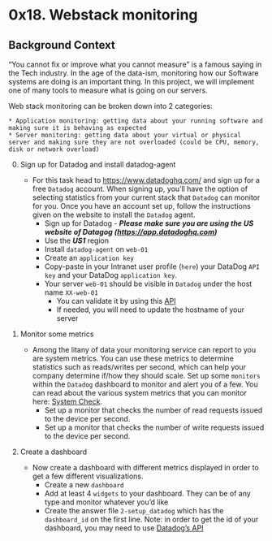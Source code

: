 # 0x18. Webstack monitoring

## Background Context
<p>
“You cannot fix or improve what you cannot measure” is a famous saying in the Tech industry. In the age of the data-ism, monitoring how our Software systems are doing is an important thing. In this project, we will implement one of many tools to measure what is going on our servers.

Web stack monitoring can be broken down into 2 categories:

    * Application monitoring: getting data about your running software and making sure it is behaving as expected
    * Server monitoring: getting data about your virtual or physical server and making sure they are not overloaded (could be CPU, memory, disk or network overload)
</p>

0. Sign up for Datadog and install datadog-agent
	- For this task head to https://www.datadoghq.com/ and sign up for a free `Datadog` account. When signing up, you’ll have the option of selecting statistics from your current stack that `Datadog` can monitor for you. Once you have an account set up, follow the instructions given on the website to install the `Datadog` agent.
		- Sign up for Datadog - ___Please make sure you are using the US website of Datagog (https://app.datadoghq.com)___
		- Use the ___US1___ region
		- Install `datadog-agent` on `web-01`
		- Create an `application key`
		- Copy-paste in your Intranet user profile (`here`) your DataDog `API key` and your DataDog `application key`.
		- Your server `web-01` should be visible in `Datadog` under the host name `XX-web-01`
			- You can validate it by using this [API](https://docs.datadoghq.com/api/latest/hosts/)
			- If needed, you will need to update the hostname of your server

1. Monitor some metrics
	- Among the litany of data your monitoring service can report to you are system metrics. You can use these metrics to determine statistics such as reads/writes per second, which can help your company determine if/how they should scale. Set up some `monitors` within the `Datadog` dashboard to monitor and alert you of a few. You can read about the various system metrics that you can monitor here: [System Check](https://docs.datadoghq.com/integrations/system/).
		- Set up a monitor that checks the number of read requests issued to the device per second.
		- Set up a monitor that checks the number of write requests issued to the device per second.

2. Create a dashboard
	- Now create a dashboard with different metrics displayed in order to get a few different visualizations.
		- Create a new `dashboard`
		- Add at least 4 `widgets` to your dashboard. They can be of any type and monitor whatever you’d like
		- Create the answer file `2-setup_datadog` which has the `dashboard_id` on the first line. Note: in order to get the id of your dashboard, you may need to use [Datadog’s API](https://docs.datadoghq.com/api/latest/)
